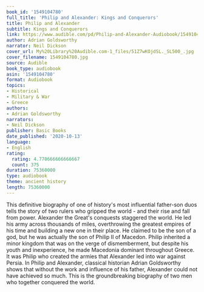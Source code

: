 ```yaml
---
book_id: '1549104780'
full_title: 'Philip and Alexander: Kings and Conquerors'
title: Philip and Alexander
subtitle: Kings and Conquerors
link: https://www.audible.com/pd/Philip-and-Alexander-Audiobook/1549104780
author: Adrian Goldsworthy
narrator: Neil Dickson
cover_url: My%20Library%20Audible.com-1_files/51Z7wKOjdSL._SL500_.jpg
cover_filename: 1549104780.jpg
source: Audible
book_type: audiobook
asin: '1549104780'
format: Audiobook
topics:
- Historical
- Military & War
- Greece
authors:
- Adrian Goldsworthy
narrators:
- Neil Dickson
publisher: Basic Books
date_published: '2020-10-13'
language:
- English
rating:
  rating: 4.770666666666667
  count: 375
duration: 75360000
type: audiobook
theme: ancient history
length: 75360000
---
```

This definitive biography of one of history's most influential father-son duos tells the story of two rulers who gripped the world - and their rise and fall from power.
Alexander the Great's conquests staggered the world. He led his army across thousands of miles, overthrowing the greatest empires of his time and building a new one in their place. He claimed to be the son of a god, but he was actually the son of Philip II of Macedon.
Philip inherited a minor kingdom that was on the verge of dismemberment, but despite his youth and inexperience, he made Macedonia dominant throughout Greece. It was Philip who created the armies that Alexander led into war against Persia. In Philip and Alexander, classical historian Adrian Goldsworthy shows that without the work and influence of his father, Alexander could not have achieved so much. This is the groundbreaking biography of two men who together conquered the world.

